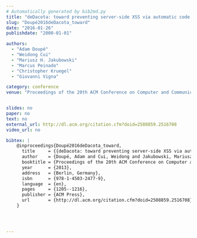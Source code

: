 ```yaml
---
# Automatically generated by bib2md.py
title: "deDacota: toward preventing server-side XSS via automatic code and data separation"
slug: "Doupé2016deDacota_toward"
date: "2016-01-26"
publishdate: "2000-01-01"

authors:
  - "Adam Doupé"
  - "Weidong Cui"
  - "Mariusz H. Jakubowski"
  - "Marcus Peinado"
  - "Christopher Kruegel"
  - "Giovanni Vigna"

category: conference
venue: "Proceedings of the 20th ACM Conference on Computer and Communications Security (CCS)"


slides: no
paper: no
text: no
external_url: http://dl.acm.org/citation.cfm?doid=2508859.2516708
video_url: no

bibtex: |
    @inproceedings{Doupé2016deDacota_toward,
      title     = {{deDacota: toward preventing server-side XSS via automatic code and data separation}},
      author    = {Doupé, Adam and Cui, Weidong and Jakubowski, Mariusz H. and Peinado, Marcus and Kruegel, Christopher and Vigna, Giovanni},
      booktitle = {Proceedings of the 20th ACM Conference on Computer and Communications Security (CCS)},
      year      = {2013},
      address   = {Berlin, Germany},
      isbn      = {978-1-4503-2477-9},
      language  = {en},
      pages     = {1205--1216},
      publisher = {ACM Press},
      url       = {http://dl.acm.org/citation.cfm?doid=2508859.2516708}
    }




---
```


